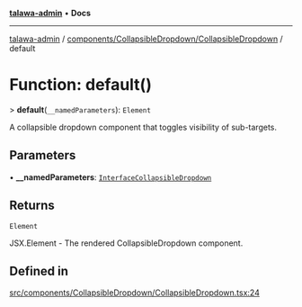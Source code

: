 [**talawa-admin**](../../../../README.md) • **Docs**

***

[talawa-admin](../../../../modules.md) / [components/CollapsibleDropdown/CollapsibleDropdown](../README.md) / default

# Function: default()

\> **default**(`__namedParameters`): `Element`

A collapsible dropdown component that toggles visibility of sub-targets.

## Parameters

• **\_\_namedParameters**: [`InterfaceCollapsibleDropdown`](../interfaces/InterfaceCollapsibleDropdown.md)

## Returns

`Element`

JSX.Element - The rendered CollapsibleDropdown component.

## Defined in

[src/components/CollapsibleDropdown/CollapsibleDropdown.tsx:24](https://github.com/PalisadoesFoundation/talawa-admin/blob/d16b95ee179900e8e32a2296f14e948e6caea05b/src/components/CollapsibleDropdown/CollapsibleDropdown.tsx#L24)
